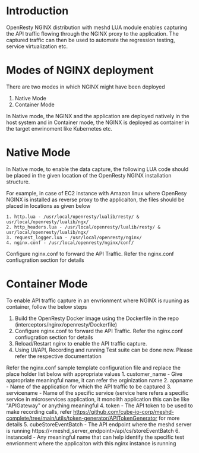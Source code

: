 # Introduction

OpenResty NGINX distribution with meshd LUA module enables capturing the API traffic flowing through the NGINX proxy to the application. The captured traffic can then be used to automate the regression testing, service virtualization etc.

# Modes of NGINX deployment

There are two modes in which NGINX might have been deployed

1. Native Mode
2. Container Mode

In Native mode, the NGINX and the application are deployed natively in the host system and in Container mode, the NGINX is deployed as container in the target envrinoment like Kubernetes etc.

# Native Mode

In Native mode, to enable the data capture, the following LUA code should be placed in the given location of the OpenResty NGINX installation structure.

For example, in case of EC2 instance with Amazon linux where OpenResy NGINX is installed as reverse proxy to the applicaiton, the files should be placed in locations as given below

    1. http.lua - /usr/local/openresty/lualib/resty/ &  usr/local/openresty/lualib/ngx/
    2. http_headers.lua - /usr/local/openresty/lualib/resty/ & usr/local/openresty/lualib/ngx/
    3. request_logger.lua - /usr/local/openresty/nginx/
    4. nginx.conf - /usr/local/openresty/nginx/conf/

Configure nginx.conf to forward the API Traffic. Refer the nginx.conf confiugration section for details

# Container Mode

To enable API traffic capture in an envrionment where NGINX is ruuning as container, follow the below steps

1. Build the OpenResty Docker image using the Dockerfile in the repo (interceptors/nginx/openresty/Dockerfile) 
2. Configure nginx.conf to forward the API Traffic. Refer the nginx.conf confiugration section for details
3. Reload/Restart nginx to enable the API traffic capture.
4. Using UI/API, Recording and running Test suite can be done now. Please refer the respective documentation


Refer the nginx.conf sample template configuration file and replace the place holder list below with appropriate values
    1. customer_name - Give appropriate meaningful name, it can refer the orginization name
    2. appname - Name of the application for which the API traffic to be captured
    3. servicename - Name of the specific service (service here refers a specific service in microservices application, it monolith application this can be like "APIGateway" or anything meaningful
    4. token - The API token to be used to make recording calls, refer https://github.com/cube-io-corp/meshd-complete/tree/main/utils/token-generator/APITokenGenerator for more details
    5. cubeStoreEventBatch - The API endpoint where the meshd server is running https://<meshd_server_endpoint>/api/cs/storeEventBatch
    6. instanceId - Any meaningful name that can help identify the specific test envrionment where the applicaiton with this nginx instance is running
